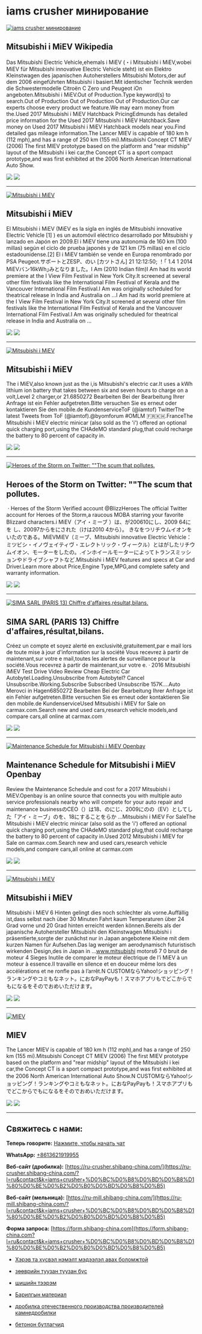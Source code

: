 # iams crusher минирование

<a href="https://swt.shibang-china.com/?l=ru&img&k=iams+crusher+%D0%BC%D0%B8%D0%BD%D0%B8%D1%80%D0%BE%D0%B2%D0%B0%D0%BD%D0%B8%D0%B5" target="_blank">![iams crusher минирование](http://static.shibang-china.com/all-800x300/675.jpg)</a>

## Mitsubishi i MiEV Wikipedia
Das Mitsubishi Electric Vehicle,ehemals i MiEV (・i Mitsubishi i MiEV,wobei MiEV f&#252;r Mitsubishi innovative Electric Vehicle steht) ist ein Elektro Kleinstwagen des japanischen Autoherstellers Mitsubishi Motors,der auf dem 2006 eingef&#252;hrten Mitsubishi i basiert.Mit identischer Technik werden die Schwestermodelle Citro&#235;n C Zero und Peugeot iOn angeboten.Mitsubishi i MiEV.Out of Production.Type keyword(s) to search.Out of Production Out of Production Out of Production.Our car experts choose every product we feature.We may earn money from the.Used 2017 Mitsubishi i MiEV Hatchback PricingEdmunds has detailed price information for the Used 2017 Mitsubishi i MiEV Hatchback.Save money on Used 2017 Mitsubishi i MiEV Hatchback models near you.Find detailed gas mileage information.The Lancer MIEV is capable of 180 km h (112 mph),and has a range of 250 km (155 mi).Mitsubishi Concept CT MIEV (2006) The first MIEV prototype based on the platform and &quot;rear midship&quot; layout of the Mitsubishi i kei car,the Concept CT is a sport compact prototype,and was first exhibited at the 2006 North American International Auto Show.


<a href="https://whatsapp.shibangsoft.com/WhatsApp.php" target="_blank" title="WhatsApp">![](http://static.shibang-china.com/icon/whatsapp.png)</a> <a href="https://swt.shibang-china.com/?l=ru&icon&k=iams+crusher+%D0%BC%D0%B8%D0%BD%D0%B8%D1%80%D0%BE%D0%B2%D0%B0%D0%BD%D0%B8%D0%B5" target="_blank">![](http://static.shibang-china.com/icon/chat-ru.png)</a>

---

<a href="https://swt.shibang-china.com/?l=ru&img&k=iams+crusher+%D0%BC%D0%B8%D0%BD%D0%B8%D1%80%D0%BE%D0%B2%D0%B0%D0%BD%D0%B8%D0%B5" target="_blank">![Mitsubishi i MiEV](http://static.shibang-china.com/all-800x300/150.jpg)</a>

## Mitsubishi i MiEV
El Mitsubishi i MiEV (MiEV es la sigla en ingl&#233;s de Mitsubishi innovative Electric Vehicle [1] ) es un autom&#243;vil el&#233;ctrico desarrollado por Mitsubishi y lanzado en Jap&#243;n en 2009.El i MiEV tiene una autonom&#237;a de 160 km (100 millas) seg&#250;n el ciclo de prueba japon&#233;s y de 121 km (75 millas) en el ciclo estadounidense.[2] El i MiEV tambi&#233;n se vende en Europa renombrado por PSA Peugeot.サポートとZESP、のい [カツトさん] 21 12:12:50; ！｢ 1.4 1 2014 MiEVバン16kWh｣みとなりました。I Am (2010 Indian film)I Am had its world premiere at the I View Film Festival in New York City.It screened at several other film festivals like the International Film Festival of Kerala and the Vancouver International Film Festival.I Am was originally scheduled for theatrical release in India and Australia on …I Am had its world premiere at the I View Film Festival in New York City.It screened at several other film festivals like the International Film Festival of Kerala and the Vancouver International Film Festival.I Am was originally scheduled for theatrical release in India and Australia on …


<a href="https://whatsapp.shibangsoft.com/WhatsApp.php" target="_blank" title="WhatsApp">![](http://static.shibang-china.com/icon/whatsapp.png)</a> <a href="https://swt.shibang-china.com/?l=ru&icon&k=iams+crusher+%D0%BC%D0%B8%D0%BD%D0%B8%D1%80%D0%BE%D0%B2%D0%B0%D0%BD%D0%B8%D0%B5" target="_blank">![](http://static.shibang-china.com/icon/chat-ru.png)</a>

---

<a href="https://swt.shibang-china.com/?l=ru&img&k=iams+crusher+%D0%BC%D0%B8%D0%BD%D0%B8%D1%80%D0%BE%D0%B2%D0%B0%D0%BD%D0%B8%D0%B5" target="_blank">![Mitsubishi i MiEV](http://static.shibang-china.com/all-800x300/1173.jpg)</a>

## Mitsubishi i MiEV
The i MiEV,also known just as the i,is Mitsubishi's electric car.It uses a kWh lithium ion battery that takes between six and seven hours to charge on a volt,Level 2 charger,or 21.6850272 Bearbeiten Bei der Bearbeitung Ihrer Anfrage ist ein Fehler aufgetreten.Bitte versuchen Sie es erneut oder kontaktieren Sie den mobile.de KundenserviceToF (@iamtof) TwitterThe latest Tweets from ToF (@iamtof).@byomforum #OMLM 🇫🇷🇰🇭.FranceThe Mitsubishi i MiEV electric minicar (also sold as the 'i') offered an optional quick charging port,using the CHAdeMO standard plug,that could recharge the battery to 80 percent of capacity in.


<a href="https://whatsapp.shibangsoft.com/WhatsApp.php" target="_blank" title="WhatsApp">![](http://static.shibang-china.com/icon/whatsapp.png)</a> <a href="https://swt.shibang-china.com/?l=ru&icon&k=iams+crusher+%D0%BC%D0%B8%D0%BD%D0%B8%D1%80%D0%BE%D0%B2%D0%B0%D0%BD%D0%B8%D0%B5" target="_blank">![](http://static.shibang-china.com/icon/chat-ru.png)</a>

---

<a href="https://swt.shibang-china.com/?l=ru&img&k=iams+crusher+%D0%BC%D0%B8%D0%BD%D0%B8%D1%80%D0%BE%D0%B2%D0%B0%D0%BD%D0%B8%D0%B5" target="_blank">![Heroes of the Storm on Twitter: &quot;&quot;The scum that pollutes.](http://static.shibang-china.com/all-800x300/941.jpg)</a>

## Heroes of the Storm on Twitter: &quot;&quot;The scum that pollutes.
&nbsp;&#0183;&#32;Heroes of the Storm Verified account @BlizzHeroes The official Twitter account for Heroes of the Storm,a raucous MOBA starring your favorite Blizzard characters.i MiEV（アイ・ミーブ ）は、が200610にし、2009 64にを し、20097からをにされた（けは2010 4から）。 きなをつリチウムイオンをいたのである。MiEVMiEV（ミーブ、Mitsubishi innovative Electric Vehicle：ミツビシ・イノヴェイティヴ・エレクトリック・ヴィークル）とはがしたリチウムイオン、モーターをしたの。.インホイールモーターによってトランスミッションやドライブシャフトなど.Mitsubishi i MiEV features and specs at Car and Driver.Learn more about Price,Engine Type,MPG,and complete safety and warranty information.


<a href="https://whatsapp.shibangsoft.com/WhatsApp.php" target="_blank" title="WhatsApp">![](http://static.shibang-china.com/icon/whatsapp.png)</a> <a href="https://swt.shibang-china.com/?l=ru&icon&k=iams+crusher+%D0%BC%D0%B8%D0%BD%D0%B8%D1%80%D0%BE%D0%B2%D0%B0%D0%BD%D0%B8%D0%B5" target="_blank">![](http://static.shibang-china.com/icon/chat-ru.png)</a>

---

<a href="https://swt.shibang-china.com/?l=ru&img&k=iams+crusher+%D0%BC%D0%B8%D0%BD%D0%B8%D1%80%D0%BE%D0%B2%D0%B0%D0%BD%D0%B8%D0%B5" target="_blank">![SIMA SARL (PARIS 13) Chiffre d'affaires,r&#233;sultat,bilans.](http://static.shibang-china.com/all-800x300/978.jpg)</a>

## SIMA SARL (PARIS 13) Chiffre d'affaires,r&#233;sultat,bilans.
Cr&#233;ez un compte et soyez alert&#233; en exclusivit&#233;,gratuitement,par e mail lors de toute mise &#224; jour d'information sur la soci&#233;t&#233; Vous recevrez &#224; partir de maintenant,sur votre e mail,toutes les alertes de surveillance pour la soci&#233;t&#233;.Vous recevrez &#224; partir de maintenant,sur votre e.&nbsp;&#0183;&#32;2016 Mitsubishi iMiEV Test Drive Video Review Cheap Electric Car Autobytel.Loading.Unsubscribe from Autobytel? Cancel Unsubscribe.Working.Subscribe Subscribed Unsubscribe 157K.…Auto Merovci in Hagen6850272 Bearbeiten Bei der Bearbeitung Ihrer Anfrage ist ein Fehler aufgetreten.Bitte versuchen Sie es erneut oder kontaktieren Sie den mobile.de KundenserviceUsed Mitsubishi i MIEV for Sale on carmax.com.Search new and used cars,research vehicle models,and compare cars,all online at carmax.com


<a href="https://whatsapp.shibangsoft.com/WhatsApp.php" target="_blank" title="WhatsApp">![](http://static.shibang-china.com/icon/whatsapp.png)</a> <a href="https://swt.shibang-china.com/?l=ru&icon&k=iams+crusher+%D0%BC%D0%B8%D0%BD%D0%B8%D1%80%D0%BE%D0%B2%D0%B0%D0%BD%D0%B8%D0%B5" target="_blank">![](http://static.shibang-china.com/icon/chat-ru.png)</a>

---

<a href="https://swt.shibang-china.com/?l=ru&img&k=iams+crusher+%D0%BC%D0%B8%D0%BD%D0%B8%D1%80%D0%BE%D0%B2%D0%B0%D0%BD%D0%B8%D0%B5" target="_blank">![Maintenance Schedule for Mitsubishi i MiEV Openbay](http://static.shibang-china.com/all-800x300/1461.jpg)</a>

## Maintenance Schedule for Mitsubishi i MiEV Openbay
Review the Maintenance Schedule and cost for a 2017 Mitsubishi i MiEV.Openbay is an online source that connects you with multiple auto service professionals nearby who will compete for your auto repair and maintenance businessのCEO（）は18、のにじ、2009にのの（EV）としてした「アイ・ミーブ」のを、18にすることをらか …Mitsubishi i MiEV For SaleThe Mitsubishi i MiEV electric minicar (also sold as the 'i') offered an optional quick charging port,using the CHAdeMO standard plug,that could recharge the battery to 80 percent of capacity in.Used 2012 Mitsubishi i MIEV for Sale on carmax.com.Search new and used cars,research vehicle models,and compare cars,all online at carmax.com


<a href="https://whatsapp.shibangsoft.com/WhatsApp.php" target="_blank" title="WhatsApp">![](http://static.shibang-china.com/icon/whatsapp.png)</a> <a href="https://swt.shibang-china.com/?l=ru&icon&k=iams+crusher+%D0%BC%D0%B8%D0%BD%D0%B8%D1%80%D0%BE%D0%B2%D0%B0%D0%BD%D0%B8%D0%B5" target="_blank">![](http://static.shibang-china.com/icon/chat-ru.png)</a>

---

<a href="https://swt.shibang-china.com/?l=ru&img&k=iams+crusher+%D0%BC%D0%B8%D0%BD%D0%B8%D1%80%D0%BE%D0%B2%D0%B0%D0%BD%D0%B8%D0%B5" target="_blank">![Mitsubishi i MiEV](http://static.shibang-china.com/all-800x300/79.jpg)</a>

## Mitsubishi i MiEV
Mitsubishi i MiEV 6 Hinten gelingt dies noch schlechter als vorne.Auff&#228;llig ist,dass selbst nach &#252;ber 30 Minuten Fahrt kaum Temperaturen &#252;ber 24 Grad vorne und 20 Grad hinten erreicht werden k&#246;nnen.Bereits als der japanische Autohersteller Mitsubishi den Kleinstwagen Mitsubishi i pr&#228;sentierte,sorgte der zun&#228;chst nur in Japan angebotene Kleine mit dem kurzen Namen f&#252;r Aufsehen.Das lag weniger am aerodynamisch futuristisch wirkenden Design,des in Japan in …www.mitsubishi motors6 7 0 bruit de moteur 4 Sieges Inutile de comparer le moteur &#233;lectrique de l’i MiEV &#224; un moteur &#224; essence.Il travaille en silence et en douceur m&#234;me lors des acc&#233;l&#233;rations et ne ronfle pas &#224; l’arr&#234;t.N CUSTOMならYahoo!ショッピング！ランキングやコミもなネット。におなPayPayも！スマホアプリもでどこからでもになるをそのでおめいただけます。


<a href="https://whatsapp.shibangsoft.com/WhatsApp.php" target="_blank" title="WhatsApp">![](http://static.shibang-china.com/icon/whatsapp.png)</a> <a href="https://swt.shibang-china.com/?l=ru&icon&k=iams+crusher+%D0%BC%D0%B8%D0%BD%D0%B8%D1%80%D0%BE%D0%B2%D0%B0%D0%BD%D0%B8%D0%B5" target="_blank">![](http://static.shibang-china.com/icon/chat-ru.png)</a>

---

<a href="https://swt.shibang-china.com/?l=ru&img&k=iams+crusher+%D0%BC%D0%B8%D0%BD%D0%B8%D1%80%D0%BE%D0%B2%D0%B0%D0%BD%D0%B8%D0%B5" target="_blank">![MIEV](http://static.shibang-china.com/all-800x300/922.jpg)</a>

## MIEV
The Lancer MIEV is capable of 180 km h (112 mph),and has a range of 250 km (155 mi).Mitsubishi Concept CT MIEV (2006) The first MIEV prototype based on the platform and &quot;rear midship&quot; layout of the Mitsubishi i kei car,the Concept CT is a sport compact prototype,and was first exhibited at the 2006 North American International Auto Show.N CUSTOMならYahoo!ショッピング！ランキングやコミもなネット。におなPayPayも！スマホアプリもでどこからでもになるをそのでおめいただけます。

<a href="https://whatsapp.shibangsoft.com/WhatsApp.php" target="_blank" title="WhatsApp">![](http://static.shibang-china.com/icon/whatsapp.png)</a> <a href="https://swt.shibang-china.com/?l=ru&icon&k=iams+crusher+%D0%BC%D0%B8%D0%BD%D0%B8%D1%80%D0%BE%D0%B2%D0%B0%D0%BD%D0%B8%D0%B5" target="_blank">![](http://static.shibang-china.com/icon/chat-ru.png)</a>

---
## Свяжитесь с нами:

**Теперь говорите:** [Нажмите, чтобы начать чат](https://swt.shibang-china.com?l=ru&contact&k=iams+crusher+%D0%BC%D0%B8%D0%BD%D0%B8%D1%80%D0%BE%D0%B2%D0%B0%D0%BD%D0%B8%D0%B5)

**WhatsApp:**  [+8613621919955](https://whatsapp.shibangsoft.com/WhatsApp.php)

**Веб-сайт (дробилка):** [https://ru-crusher.shibang-china.com/](https://ru-crusher.shibang-china.com/?l=ru&contact&k=iams+crusher+%D0%BC%D0%B8%D0%BD%D0%B8%D1%80%D0%BE%D0%B2%D0%B0%D0%BD%D0%B8%D0%B5)

**Веб-сайт (мельница):** [https://ru-mill.shibang-china.com/](https://ru-mill.shibang-china.com/?l=ru&contact&k=iams+crusher+%D0%BC%D0%B8%D0%BD%D0%B8%D1%80%D0%BE%D0%B2%D0%B0%D0%BD%D0%B8%D0%B5)

**Форма запроса:** [https://form.shibang-china.com](https://form.shibang-china.com?l=ru&contact&k=iams+crusher+%D0%BC%D0%B8%D0%BD%D0%B8%D1%80%D0%BE%D0%B2%D0%B0%D0%BD%D0%B8%D0%B5)

* [Хэрэв та хүсвэл нэмэлт мэдээлэл авах боломжтой](../129/%D0%A5%D1%8D%D1%80%D1%8D%D0%B2%20%D1%82%D0%B0%20%D1%85%D2%AF%D1%81%D0%B2%D1%8D%D0%BB%20%D0%BD%D1%8D%D0%BC%D1%8D%D0%BB%D1%82%20%D0%BC%D1%8D%D0%B4%D1%8D%D1%8D%D0%BB%D1%8D%D0%BB%20%D0%B0%D0%B2%D0%B0%D1%85%20%D0%B1%D0%BE%D0%BB%D0%BE%D0%BC%D0%B6%D1%82%D0%BE%D0%B9.md)

* [зөөврийн туузан туузан бүс](../128/%D0%B7%D3%A9%D3%A9%D0%B2%D1%80%D0%B8%D0%B9%D0%BD%20%D1%82%D1%83%D1%83%D0%B7%D0%B0%D0%BD%20%D1%82%D1%83%D1%83%D0%B7%D0%B0%D0%BD%20%D0%B1%D2%AF%D1%81.md)

* [шишийн тээрэм](../129/%D1%88%D0%B8%D1%88%D0%B8%D0%B9%D0%BD%20%D1%82%D1%8D%D1%8D%D1%80%D1%8D%D0%BC.md)

* [Барилгын материал](../128/%D0%91%D0%B0%D1%80%D0%B8%D0%BB%D0%B3%D1%8B%D0%BD%20%D0%BC%D0%B0%D1%82%D0%B5%D1%80%D0%B8%D0%B0%D0%BB.md)

* [дробилка отечественного производства производителей камнедробилки](../126/%D0%B4%D1%80%D0%BE%D0%B1%D0%B8%D0%BB%D0%BA%D0%B0%20%D0%BE%D1%82%D0%B5%D1%87%D0%B5%D1%81%D1%82%D0%B2%D0%B5%D0%BD%D0%BD%D0%BE%D0%B3%D0%BE%20%D0%BF%D1%80%D0%BE%D0%B8%D0%B7%D0%B2%D0%BE%D0%B4%D1%81%D1%82%D0%B2%D0%B0%20%D0%BF%D1%80%D0%BE%D0%B8%D0%B7%D0%B2%D0%BE%D0%B4%D0%B8%D1%82%D0%B5%D0%BB%D0%B5%D0%B9%20%D0%BA%D0%B0%D0%BC%D0%BD%D0%B5%D0%B4%D1%80%D0%BE%D0%B1%D0%B8%D0%BB%D0%BA%D0%B8.md)

* [бетонон бутлагчид](../128/%D0%B1%D0%B5%D1%82%D0%BE%D0%BD%D0%BE%D0%BD%20%D0%B1%D1%83%D1%82%D0%BB%D0%B0%D0%B3%D1%87%D0%B8%D0%B4.md)